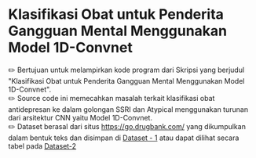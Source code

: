 # Klasifikasi Obat untuk Penderita Gangguan Mental Menggunakan Model 1D-Convnet

✏️ Bertujuan untuk melampirkan kode program dari Skripsi yang berjudul "Klasifikasi Obat untuk Penderita Gangguan Mental Menggunakan Model 1D-Convnet".<br/>
✏️ Source code ini memecahkan masalah terkait klasifikasi obat antidepresan ke dalam golongan SSRI dan Atypical menggunakan turunan dari arsitektur CNN yaitu Model 1D-Convnet. <br/>
✏️ Dataset berasal dari situs https://go.drugbank.com/ yang dikumpulkan dalam bentuk teks dan disimpan di 
[Dataset - 1](https://drive.google.com/drive/folders/1vceWSMLZCh9EEcAaO0WmbVcIdl_fl_iC?usp=share_link) atau dapat dilihat secara tabel pada [Dataset-2]( https://docs.google.com/spreadsheets/d/1VMSM2jFxILFFD7caslWVoRICiwAIwXJ3/edit?usp=sharing&ouid=113750500476101068176&rtpof=true&sd=true)
